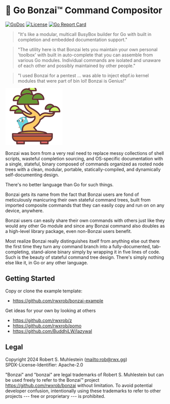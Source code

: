 # 🌳 Go Bonzai™ Command Compositor

[![GoDoc](https://godoc.org/github.com/rwxrob/bonzai?status.svg)](https://godoc.org/github.com/rwxrob/bonzai)
[![License](https://img.shields.io/badge/license-Apache2-brightgreen.svg)](LICENSE)
[![Go Report
Card](https://goreportcard.com/badge/github.com/rwxrob/bonzai)](https://goreportcard.com/report/github.com/rwxrob/bonzai)

> "It's like a modular, multicall BusyBox builder for Go with built in completion and embedded documentation support."

> "The utility here is that Bonzai lets you maintain your own personal 'toolbox' with built in auto-complete that you can assemble from  various Go modules. Individual commands are isolated and unaware of  each other and possibly maintained by other people."

> "I used Bonzai for a pentest ... was able to inject ebpf.io kernel modules that were part of bin lol! Bonzai is Genius!"

![logo](assets/logo.png)

Bonzai was born from a very real need to replace messy collections of shell scripts, wasteful completion sourcing, and OS-specific documentation with a single, stateful, binary composed of commands organized as rooted node trees with a clean, modular, portable, statically-compiled, and dynamically self-documenting design.

There's no better language than Go for such things.

Bonzai gets its name from the fact that Bonzai users are fond of meticulously manicuring their own stateful command trees, built from imported composite commands that they can easily copy and run on on any device, anywhere.

Bonzai users can easily share their own commands with others just like they would any other Go module and since any Bonzai command also doubles as a high-level library package, even non-Bonzai users benefit.

Most realize Bonzai really distinguishes itself from anything else out there the first time they turn any command branch into a fully-documented, tab-completing, stand-alone binary simply by wrapping it in five lines of code. Such is the beauty of stateful command tree design. There's simply nothing else like it, in Go or any other language.

## Getting Started

Copy or clone the example template:

* https://github.com/rwxrob/bonzai-example

Get ideas for your own by looking at others

* https://github.com/rwxrob/z
* https://github.com/rwxrob/pomo
* https://github.com/BuddhiLW/lazywal

## Legal

Copyright 2024 Robert S. Muhlestein (<mailto:rob@rwx.gg>)  
SPDX-License-Identifier: Apache-2.0

"Bonzai" and "bonzai" are legal trademarks of Robert S. Muhlestein but
can be used freely to refer to the Bonzai™ project
<https://github.com/rwxrob/bonzai> without limitation. To avoid
potential developer confusion, intentionally using these trademarks to
refer to other projects --- free or proprietary --- is prohibited.
